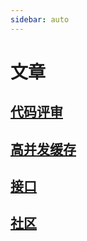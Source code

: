```yaml
---
sidebar: auto
---
```


# 文章

## [代码评审](./代码评审.md)
## [高并发缓存](./高并发缓存.md)
## [接口](./me/接口.md)
## [社区](./me/社区.md)